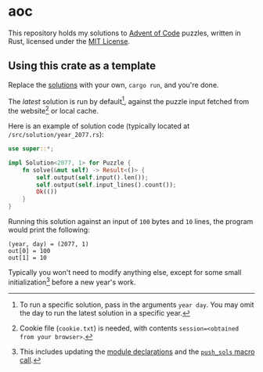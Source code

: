 # aoc

This repository holds my solutions to [Advent of Code](https://adventofcode.com/) puzzles, written in Rust, licensed under the [MIT License](/LICENSE).

## Using this crate as a template

Replace the [solutions](/src/solution/) with your own, `cargo run`, and you're done.

The *latest* solution is run by default[^1], against the puzzle input fetched from the website[^2] or local cache.

Here is an example of solution code (typically located at `/src/solution/year_2077.rs`):

```rust
use super::*;

impl Solution<2077, 1> for Puzzle {
    fn solve(&mut self) -> Result<()> {
        self.output(self.input().len());
        self.output(self.input_lines().count());
        Ok(())
    }
}
```

Running this solution against an input of `100` bytes and `10` lines, the program would print the following:

```text
(year, day) = (2077, 1)
out[0] = 100
out[1] = 10
```

Typically you won't need to modify anything else, except for some small initialization[^3] before a new year's work.

[^1]: To run a specific solution, pass in the arguments `year day`.
You may omit the day to run the latest solution in a specific year.
[^2]: Cookie file (`cookie.txt`) is needed, with contents `session=<obtained from your browser>`.
[^3]: This includes updating the [module declarations][1] and the [`push_sols` macro call][2].

[1]: https://github.com/yescallop/aoc/blob/main/src/solution.rs#L17
[2]: https://github.com/yescallop/aoc/blob/main/src/dynamic.rs#L52
